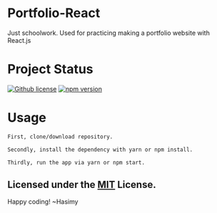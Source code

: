 # Portfolio-React

Just schoolwork. Used for practicing making a portfolio website with React.js

# Project Status

[![Github license](https://img.shields.io/badge/License-MIT-yellow.svg)](https://raw.githubusercontent.com/hasimy-as/Portfolio-React/master/LICENSE)
[![npm version](https://img.shields.io/npm/v/npm.svg)](https://www.npmjs.com/)


# Usage

```sh
First, clone/download repository.

Secondly, install the dependency with yarn or npm install.

Thirdly, run the app via yarn or npm start.

```

## Licensed under the [MIT](https://raw.githubusercontent.com/hasimy-as/Portfolio-React/master/LICENSE) License.

Happy coding!
~Hasimy
